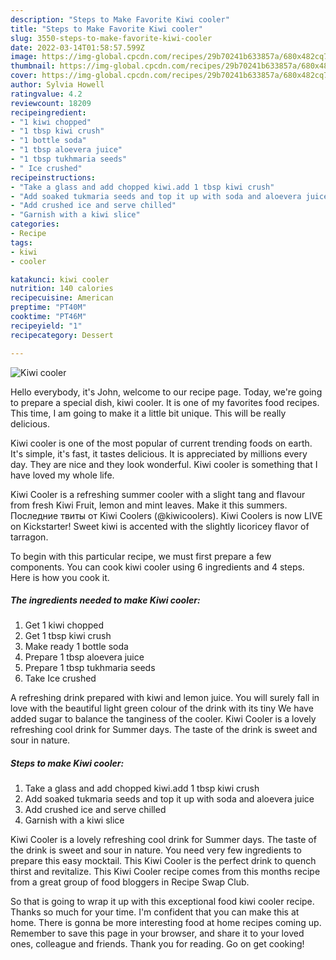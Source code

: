 ```yaml
---
description: "Steps to Make Favorite Kiwi cooler"
title: "Steps to Make Favorite Kiwi cooler"
slug: 3550-steps-to-make-favorite-kiwi-cooler
date: 2022-03-14T01:58:57.599Z
image: https://img-global.cpcdn.com/recipes/29b70241b633857a/680x482cq70/kiwi-cooler-recipe-main-photo.jpg
thumbnail: https://img-global.cpcdn.com/recipes/29b70241b633857a/680x482cq70/kiwi-cooler-recipe-main-photo.jpg
cover: https://img-global.cpcdn.com/recipes/29b70241b633857a/680x482cq70/kiwi-cooler-recipe-main-photo.jpg
author: Sylvia Howell
ratingvalue: 4.2
reviewcount: 18209
recipeingredient:
- "1 kiwi chopped"
- "1 tbsp kiwi crush"
- "1 bottle soda"
- "1 tbsp aloevera juice"
- "1 tbsp tukhmaria seeds"
- " Ice crushed"
recipeinstructions:
- "Take a glass and add chopped kiwi.add 1 tbsp kiwi crush"
- "Add soaked tukmaria seeds and top it up with soda and aloevera juice"
- "Add crushed ice and serve chilled"
- "Garnish with a kiwi slice"
categories:
- Recipe
tags:
- kiwi
- cooler

katakunci: kiwi cooler 
nutrition: 140 calories
recipecuisine: American
preptime: "PT40M"
cooktime: "PT46M"
recipeyield: "1"
recipecategory: Dessert

---
```



![Kiwi cooler](https://img-global.cpcdn.com/recipes/29b70241b633857a/680x482cq70/kiwi-cooler-recipe-main-photo.jpg)

Hello everybody, it's John, welcome to our recipe page. Today, we're going to prepare a special dish, kiwi cooler. It is one of my favorites food recipes. This time, I am going to make it a little bit unique. This will be really delicious.

Kiwi cooler is one of the most popular of current trending foods on earth. It's simple, it's fast, it tastes delicious. It is appreciated by millions every day. They are nice and they look wonderful. Kiwi cooler is something that I have loved my whole life.

Kiwi Cooler is a refreshing summer cooler with a slight tang and flavour from fresh Kiwi Fruit, lemon and mint leaves. Make it this summers. Последние твиты от Kiwi Coolers (@kiwicoolers). Kiwi Coolers is now LIVE on Kickstarter! Sweet kiwi is accented with the slightly licoricey flavor of tarragon.


To begin with this particular recipe, we must first prepare a few components. You can cook kiwi cooler using 6 ingredients and 4 steps. Here is how you cook it.

<!--inarticleads1-->

##### The ingredients needed to make Kiwi cooler:

1. Get 1 kiwi chopped
1. Get 1 tbsp kiwi crush
1. Make ready 1 bottle soda
1. Prepare 1 tbsp aloevera juice
1. Prepare 1 tbsp tukhmaria seeds
1. Take  Ice crushed


A refreshing drink prepared with kiwi and lemon juice. You will surely fall in love with the beautiful light green colour of the drink with its tiny We have added sugar to balance the tanginess of the cooler. Kiwi Cooler is a lovely refreshing cool drink for Summer days. The taste of the drink is sweet and sour in nature. 

<!--inarticleads2-->

##### Steps to make Kiwi cooler:

1. Take a glass and add chopped kiwi.add 1 tbsp kiwi crush
1. Add soaked tukmaria seeds and top it up with soda and aloevera juice
1. Add crushed ice and serve chilled
1. Garnish with a kiwi slice


Kiwi Cooler is a lovely refreshing cool drink for Summer days. The taste of the drink is sweet and sour in nature. You need very few ingredients to prepare this easy mocktail. This Kiwi Cooler is the perfect drink to quench thirst and revitalize. This Kiwi Cooler recipe comes from this months recipe from a great group of food bloggers in Recipe Swap Club. 

So that is going to wrap it up with this exceptional food kiwi cooler recipe. Thanks so much for your time. I'm confident that you can make this at home. There is gonna be more interesting food at home recipes coming up. Remember to save this page in your browser, and share it to your loved ones, colleague and friends. Thank you for reading. Go on get cooking!

